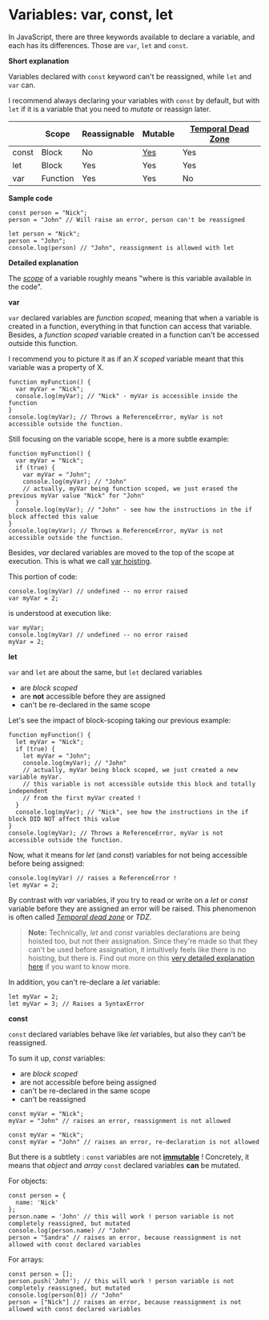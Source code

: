 # Variables: var, const, let

In JavaScript, there are three keywords available to declare a variable, and each has its differences. Those are `var`, `let` and `const`.

**Short explanation**

Variables declared with `const` keyword can't be reassigned, while `let` and `var` can.

I recommend always declaring your variables with `const` by default, but with `let` if it is a variable that you need to _mutate_ or reassign later.

|       | Scope    | Reassignable | Mutable                                                                        | [Temporal Dead Zone](https://github.com/mbeaudru/modern-js-cheatsheet#tdz\_sample) |
| ----- | -------- | ------------ | ------------------------------------------------------------------------------ | ---------------------------------------------------------------------------------- |
| const | Block    | No           | [Yes](https://github.com/mbeaudru/modern-js-cheatsheet#const\_mutable\_sample) | Yes                                                                                |
| let   | Block    | Yes          | Yes                                                                            | Yes                                                                                |
| var   | Function | Yes          | Yes                                                                            | No                                                                                 |

**Sample code**

```
const person = "Nick";
person = "John" // Will raise an error, person can't be reassigned
```

```
let person = "Nick";
person = "John";
console.log(person) // "John", reassignment is allowed with let
```

**Detailed explanation**

The [_scope_](https://github.com/mbeaudru/modern-js-cheatsheet#scope\_def) of a variable roughly means "where is this variable available in the code".

**var**

`var` declared variables are _function scoped_, meaning that when a variable is created in a function, everything in that function can access that variable. Besides, a _function scoped_ variable created in a function can't be accessed outside this function.

I recommend you to picture it as if an _X scoped_ variable meant that this variable was a property of X.

```
function myFunction() {
  var myVar = "Nick";
  console.log(myVar); // "Nick" - myVar is accessible inside the function
}
console.log(myVar); // Throws a ReferenceError, myVar is not accessible outside the function.
```

Still focusing on the variable scope, here is a more subtle example:

```
function myFunction() {
  var myVar = "Nick";
  if (true) {
    var myVar = "John";
    console.log(myVar); // "John"
    // actually, myVar being function scoped, we just erased the previous myVar value "Nick" for "John"
  }
  console.log(myVar); // "John" - see how the instructions in the if block affected this value
}
console.log(myVar); // Throws a ReferenceError, myVar is not accessible outside the function.
```

Besides, _var_ declared variables are moved to the top of the scope at execution. This is what we call [var hoisting](https://developer.mozilla.org/en-US/docs/Web/JavaScript/Reference/Statements/var#var\_hoisting).

This portion of code:

```
console.log(myVar) // undefined -- no error raised
var myVar = 2;
```

is understood at execution like:

```
var myVar;
console.log(myVar) // undefined -- no error raised
myVar = 2;
```

**let**

`var` and `let` are about the same, but `let` declared variables

* are _block scoped_
* are **not** accessible before they are assigned
* can't be re-declared in the same scope

Let's see the impact of block-scoping taking our previous example:

```
function myFunction() {
  let myVar = "Nick";
  if (true) {
    let myVar = "John";
    console.log(myVar); // "John"
    // actually, myVar being block scoped, we just created a new variable myVar.
    // this variable is not accessible outside this block and totally independent
    // from the first myVar created !
  }
  console.log(myVar); // "Nick", see how the instructions in the if block DID NOT affect this value
}
console.log(myVar); // Throws a ReferenceError, myVar is not accessible outside the function.
```

Now, what it means for _let_ (and _const_) variables for not being accessible before being assigned:

```
console.log(myVar) // raises a ReferenceError !
let myVar = 2;
```

By contrast with _var_ variables, if you try to read or write on a _let_ or _const_ variable before they are assigned an error will be raised. This phenomenon is often called [_Temporal dead zone_](https://developer.mozilla.org/en-US/docs/Web/JavaScript/Reference/Statements/let#Temporal\_Dead\_Zone\_and\_errors\_with\_let) or _TDZ_.

> **Note:** Technically, _let_ and _const_ variables declarations are being hoisted too, but not their assignation. Since they're made so that they can't be used before assignation, it intuitively feels like there is no hoisting, but there is. Find out more on this [very detailed explanation here](http://jsrocks.org/2015/01/temporal-dead-zone-tdz-demystified) if you want to know more.

In addition, you can't re-declare a _let_ variable:

```
let myVar = 2;
let myVar = 3; // Raises a SyntaxError
```

**const**

`const` declared variables behave like _let_ variables, but also they can't be reassigned.

To sum it up, _const_ variables:

* are _block scoped_
* are not accessible before being assigned
* can't be re-declared in the same scope
* can't be reassigned

```
const myVar = "Nick";
myVar = "John" // raises an error, reassignment is not allowed
```

```
const myVar = "Nick";
const myVar = "John" // raises an error, re-declaration is not allowed
```

But there is a subtlety : `const` variables are not [**immutable**](https://github.com/mbeaudru/modern-js-cheatsheet#mutation\_def) ! Concretely, it means that _object_ and _array_ `const` declared variables **can** be mutated.

For objects:

```
const person = {
  name: 'Nick'
};
person.name = 'John' // this will work ! person variable is not completely reassigned, but mutated
console.log(person.name) // "John"
person = "Sandra" // raises an error, because reassignment is not allowed with const declared variables
```

For arrays:

```
const person = [];
person.push('John'); // this will work ! person variable is not completely reassigned, but mutated
console.log(person[0]) // "John"
person = ["Nick"] // raises an error, because reassignment is not allowed with const declared variables
```
